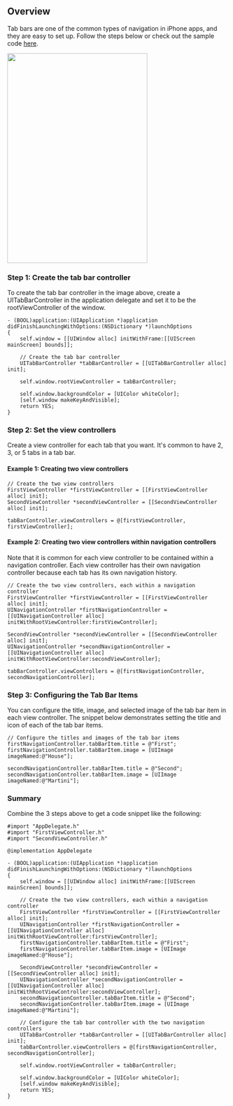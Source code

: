 ## Overview

Tab bars are one of the common types of navigation in iPhone apps, and they are easy to set up. Follow the steps below or check out the sample code [here](https://github.com/thecodepath/ios_guides/tree/master/demos/tabbar).

<img src="http://i.imgur.com/omfSihU.gif" height="479" width="320" />

### Step 1: Create the tab bar controller

To create the tab bar controller in the image above, create a UITabBarController in the application delegate and set it to be the rootViewController of the window. 

```
- (BOOL)application:(UIApplication *)application didFinishLaunchingWithOptions:(NSDictionary *)launchOptions
{
    self.window = [[UIWindow alloc] initWithFrame:[[UIScreen mainScreen] bounds]];
    
    // Create the tab bar controller
    UITabBarController *tabBarController = [[UITabBarController alloc] init];
    
    self.window.rootViewController = tabBarController;
    
    self.window.backgroundColor = [UIColor whiteColor];
    [self.window makeKeyAndVisible];
    return YES;
}
```

### Step 2: Set the view controllers

Create a view controller for each tab that you want. It's common to have 2, 3, or 5 tabs in a tab bar.

#### Example 1: Creating two view controllers

```
// Create the two view controllers
FirstViewController *firstViewController = [[FirstViewController alloc] init];
SecondViewController *secondViewController = [[SecondViewController alloc] init];

tabBarController.viewControllers = @[firstViewController, firstViewController];
```

#### Example 2: Creating two view controllers within navigation controllers

Note that it is common for each view controller to be contained within a navigation controller. Each view controller has their own navigation controller because each tab has its own navigation history.

```
// Create the two view controllers, each within a navigation controller
FirstViewController *firstViewController = [[FirstViewController alloc] init];
UINavigationController *firstNavigationController = [[UINavigationController alloc] initWithRootViewController:firstViewController];
    
SecondViewController *secondViewController = [[SecondViewController alloc] init];
UINavigationController *secondNavigationController = [[UINavigationController alloc] initWithRootViewController:secondViewController];

tabBarController.viewControllers = @[firstNavigationController, secondNavigationController];
```

### Step 3: Configuring the Tab Bar Items

You can configure the title, image, and selected image of the tab bar item in each view controller. The snippet below demonstrates setting the title and icon of each of the tab bar items.

```
// Configure the titles and images of the tab bar items
firstNavigationController.tabBarItem.title = @"First";
firstNavigationController.tabBarItem.image = [UIImage imageNamed:@"House"];
    
secondNavigationController.tabBarItem.title = @"Second";
secondNavigationController.tabBarItem.image = [UIImage imageNamed:@"Martini"];
```

### Summary

Combine the 3 steps above to get a code snippet like the following:

```
#import "AppDelegate.h"
#import "FirstViewController.h"
#import "SecondViewController.h"

@implementation AppDelegate

- (BOOL)application:(UIApplication *)application didFinishLaunchingWithOptions:(NSDictionary *)launchOptions
{
    self.window = [[UIWindow alloc] initWithFrame:[[UIScreen mainScreen] bounds]];
    
    // Create the two view controllers, each within a navigation controller
    FirstViewController *firstViewController = [[FirstViewController alloc] init];
    UINavigationController *firstNavigationController = [[UINavigationController alloc] initWithRootViewController:firstViewController];
    firstNavigationController.tabBarItem.title = @"First";
    firstNavigationController.tabBarItem.image = [UIImage imageNamed:@"House"];

    SecondViewController *secondViewController = [[SecondViewController alloc] init];
    UINavigationController *secondNavigationController = [[UINavigationController alloc] initWithRootViewController:secondViewController];
    secondNavigationController.tabBarItem.title = @"Second";
    secondNavigationController.tabBarItem.image = [UIImage imageNamed:@"Martini"];

    // Configure the tab bar controller with the two navigation controllers
    UITabBarController *tabBarController = [[UITabBarController alloc] init];
    tabBarController.viewControllers = @[firstNavigationController, secondNavigationController];
        
    self.window.rootViewController = tabBarController;
    
    self.window.backgroundColor = [UIColor whiteColor];
    [self.window makeKeyAndVisible];
    return YES;
}
```
